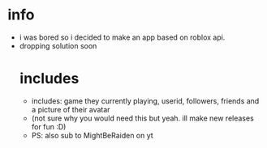 # info
- i was bored so i decided to make an app based on roblox api.
- dropping solution soon
  # includes
  - includes: game they currently playing, userid, followers, friends and a picture of their avatar
  - (not sure why you would need this but yeah. ill make new releases for fun :D)
  - PS: also sub to MightBeRaiden on yt
